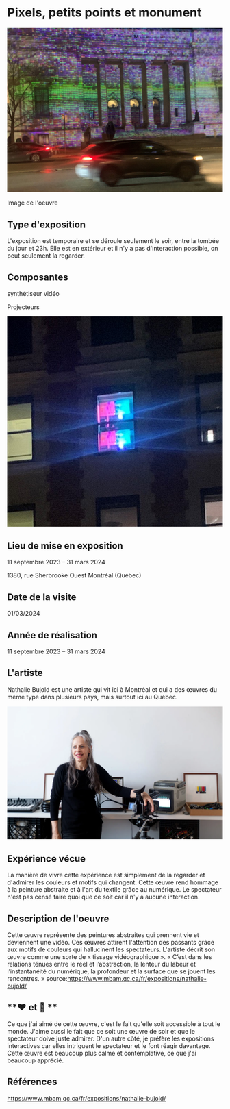 # Pixels, petits points et monument


  ![photo](Exposition_1.jpeg)

Image de l'oeuvre

## **Type d'exposition**
L'exposition est temporaire et se déroule seulement le soir, entre la tombée du jour et 23h. Elle est en extérieur et il n'y a pas d'interaction possible, on peut seulement la regarder.

 ## **Composantes**
synthétiseur vidéo

Projecteurs

 ![photo](projecteurs.jpeg)


## **Lieu de mise en exposition**
11 septembre 2023 – 31 mars 2024

1380, rue Sherbrooke Ouest
Montréal (Québec)

## **Date de la visite**
01/03/2024

## **Année de réalisation**
11 septembre 2023 – 31 mars 2024

## **L'artiste**
Nathalie Bujold est une artiste qui vit ici à Montréal et qui a des œuvres du même type dans plusieurs pays, mais surtout ici au Québec.


![photo](toile_nathaliebujold_par_emmaongman_01_f_rec-fr-1695755687.webp)


 ## **Expérience vécue**
La manière de vivre cette expérience est simplement de la regarder et d'admirer les couleurs et motifs qui changent. Cette œuvre rend hommage à la peinture abstraite et à l'art du textile grâce au numérique. Le spectateur n'est pas censé faire quoi que ce soit car il n'y a aucune interaction.
 

 ## **Description de l'oeuvre**
 Cette œuvre représente des peintures abstraites qui prennent vie et deviennent une vidéo. Ces œuvres attirent l'attention des passants grâce aux motifs de couleurs qui hallucinent les spectateurs. L'artiste décrit son œuvre comme une sorte de « tissage vidéographique ». « C’est dans les relations ténues entre le réel et l’abstraction, la lenteur du labeur et l’instantanéité du numérique, la profondeur et la surface que se jouent les rencontres. »
source:https://www.mbam.qc.ca/fr/expositions/nathalie-bujold/

## **❤️ et 🤔 **
Ce que j'ai aimé de cette œuvre, c'est le fait qu'elle soit accessible à tout le monde. J'aime aussi le fait que ce soit une œuvre de soir et que le spectateur doive juste admirer. D'un autre côté, je préfère les expositions interactives car elles intriguent le spectateur et le font réagir davantage. Cette œuvre est beaucoup plus calme et contemplative, ce que j'ai beaucoup apprécié.
## **Références**
https://www.mbam.qc.ca/fr/expositions/nathalie-bujold/












